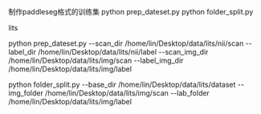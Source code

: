 制作paddleseg格式的训练集
python prep_dateset.py
python folder_split.py

lits

python prep_dateset.py --scan_dir /home/lin/Desktop/data/lits/nii/scan --label_dir /home/lin/Desktop/data/lits/nii/label --scan_img_dir /home/lin/Desktop/data/lits/img/scan --label_img_dir /home/lin/Desktop/data/lits/img/label

python folder_split.py --base_dir /home/lin/Desktop/data/lits/dataset --img_folder /home/lin/Desktop/data/lits/img/scan --lab_folder /home/lin/Desktop/data/lits/img/label
